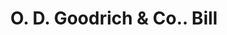 ---
doi: 10.7916/D8709CGF
date_other: '1880'
date_other_textual: 1880-1889
form: printed ephemera
genre:
- Invoices
name:
- O. D. Goodrich & Co.
object_in_context_url: https://biggert.cul.columbia.edu/items/view/ave_biggert_00914
subject_hierarchical_geographic:
- Elmira, New York, United States
subject_name:
- O. D. Goodrich & Co.
title: O. D. Goodrich & Co.. Bill
sort_title: O. D. Goodrich & Co.. Bill
call_number: ave_biggert_00914
coordinates:
- 42.08527777777778,-76.80916666666667
pid: ave_biggert_00914
identifiers: ave_biggert_00914
permalink: /biggert/ave_biggert_00914/
layout: iiif-image-page
---